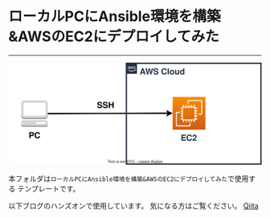 # ローカルPCにAnsible環境を構築&AWSのEC2にデプロイしてみた

---

![nw-diag](./diagram.drawio.svg)

本フォルダは`ローカルPCにAnsible環境を構築&AWSのEC2にデプロイしてみた`で使用する
テンプレートです。

以下ブログのハンズオンで使用しています。
気になる方はご覧ください。
[Qiita
](https://qiita.com/bamtech1904/items/c5a7c618154d00d32d09)
